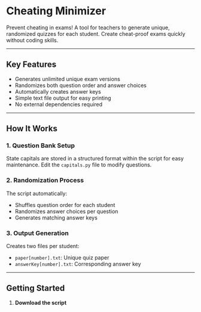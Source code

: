# Cheating Minimizer

Prevent cheating in exams! A tool for teachers to generate unique, randomized quizzes for each student. Create cheat-proof exams quickly without coding skills.

---

## Key Features
- Generates unlimited unique exam versions
- Randomizes both question order and answer choices
- Automatically creates answer keys
- Simple text file output for easy printing
- No external dependencies required

---

## How It Works

### 1. Question Bank Setup 
State capitals are stored in a structured format within the script for easy maintenance. Edit the `capitals.py` file to modify questions.

### 2. Randomization Process
The script automatically:
- Shuffles question order for each student
- Randomizes answer choices per question
- Generates matching answer keys

### 3. Output Generation
Creates two files per student:
- `paper[number].txt`: Unique quiz paper
- `answerKey[number].txt`: Corresponding answer key

---

## Getting Started

1. **Download the script**  
   ```bash
   

